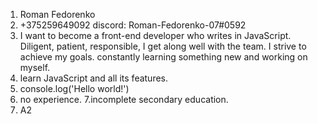 1. Roman Fedorenko 
2. +375259649092
discord: Roman-Fedorenko-07#0592
3. I want to become a front-end developer who writes in JavaScript.  Diligent, patient, responsible, I get along well with the team.  I strive to achieve my goals.  constantly learning something new and working on myself.
4. learn JavaScript and all its features.
5. console.log('Hello world!')
6. no experience.
7.incomplete secondary education.
8. А2
